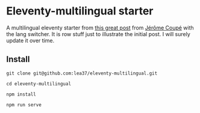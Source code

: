 # Eleventy-multilingual starter

A multilingual eleventy starter from [this great post](https://www.webstoemp.com/blog/multilingual-sites-eleventy/) from [Jérôme Coupé](https://twitter.com/jeromecoupe) with the lang switcher. It is row stuff just to illustrate the initial post. I will surely update it over time. 


## Install
```
git clone git@github.com:lea37/eleventy-multilingual.git
```

```
cd eleventy-multilingual
```

```
npm install
```

```
npm run serve
```